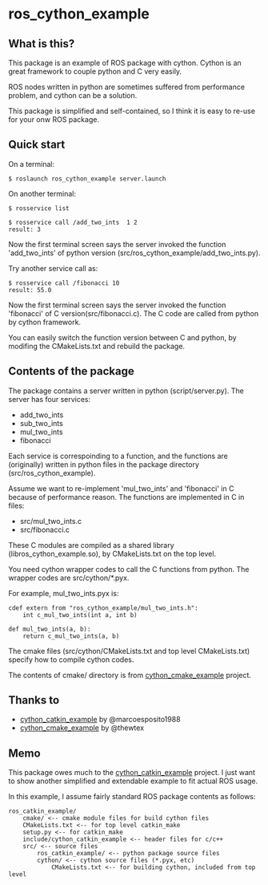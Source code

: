 # ros_cython_example

## What is this?

This package is an example of ROS package with cython. Cython is an
great framework to couple python and C very easily.

ROS nodes written in python are sometimes suffered from performance
problem, and cython can be a solution.

This package is simplified and self-contained, so I think it is easy
to re-use for your onw ROS package.

## Quick start

On a terminal:

```
$ roslaunch ros_cython_example server.launch
```

On another terminal:

```
$ rosservice list

$ rosservice call /add_two_ints  1 2
result: 3
```

Now the first terminal screen says the server invoked the function
'add_two_ints' of python version (src/ros_cython_example/add_two_ints.py).

Try another service call as:
```
$ rosservice call /fibonacci 10
result: 55.0
```

Now the first terminal screen says the server invoked the function
'fibonacci' of C version(src/fibonacci.c). The C code are called from
python by cython framework.

You can easily switch the function version between C and python, by
modifing the CMakeLists.txt and rebuild the package.

## Contents of the package

The package contains a server written in python (script/server.py). The
server has four services:

- add_two_ints
- sub_two_ints
- mul_two_ints
- fibonacci

Each service is correspoinding to a function, and the functions are
(originally) written in python files in the package directory
(src/ros_cython_example).

Assume we want to re-implement 'mul_two_ints' and 'fibonacci' in C
because of performance reason. The functions are implemented in C in files:

- src/mul_two_ints.c
- src/fibonacci.c

These C modules are compiled as a shared library
(libros_cython_example.so), by CMakeLists.txt on the top level.

You need cython wrapper codes to call the C functions from python. The
wrapper codes are src/cython/*.pyx.

For example, mul_two_ints.pyx is:

```
cdef extern from "ros_cython_example/mul_two_ints.h":
    int c_mul_two_ints(int a, int b)

def mul_two_ints(a, b):
    return c_mul_two_ints(a, b)
```

The cmake files (src/cython/CMakeLists.txt and top level
CMakeLists.txt) specify how to compile cython codes.

The contents of cmake/ directory is from
[cython_cmake_example](https://github.com/thewtex/cython-cmake-example)
project.

## Thanks to

* [cython_catkin_example](https://github.com/marcoesposito1988/cython_catkin_example)
  by @marcoesposito1988
* [cython_cmake_example](https://github.com/thewtex/cython-cmake-example)
  by @thewtex

## Memo

This package owes much to the
[cython_catkin_example](https://github.com/marcoesposito1988/cython_catkin_example)
project. I just want to show another simplified and extendable example
to fit actual ROS usage.

In this example, I assume fairly standard ROS package contents as follows:

```
ros_catkin_example/
    cmake/ <-- cmake module files for build cython files
    CMakeLists.txt <-- for top level catkin_make
    setup.py <-- for catkin_make
    include/cython_catkin_example <-- header files for c/c++
    src/ <-- source files 
        ros_catkin_example/ <-- python package source files
	    cython/ <-- cython source files (*.pyx, etc)
		    CMakeLists.txt <-- for building cython, included from top level
```
